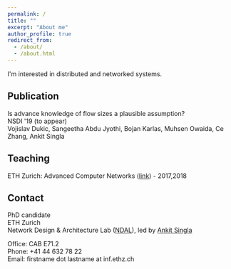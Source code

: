 ```yaml
---
permalink: /
title: ""
excerpt: "About me"
author_profile: true
redirect_from: 
  - /about/
  - /about.html
---
```


I'm interested in distributed and networked systems. <br />

Publication
------
Is advance knowledge of flow sizes a plausible assumption? <br />
NSDI '19 (to appear) <br />
Vojislav Dukic, Sangeetha Abdu Jyothi, Bojan Karlas, Muhsen Owaida, Ce Zhang, Ankit Singla

Teaching
------
ETH Zurich:
Advanced Computer Networks (<a href="https://ndal.ethz.ch/courses/acn.html">link</a>) - 2017,2018 <br />

Contact
------
PhD candidate <br />
ETH Zurich <br />
Network Design & Architecture Lab (<a href="https://ndal.ethz.ch/">NDAL</a>), led by <a href="https://people.inf.ethz.ch/asingla/">Ankit Singla</a> 

Office: CAB  E71.2 <br />
Phone: +41 44 632 78 22 <br />
Email: firstname dot lastname at inf.ethz.ch

